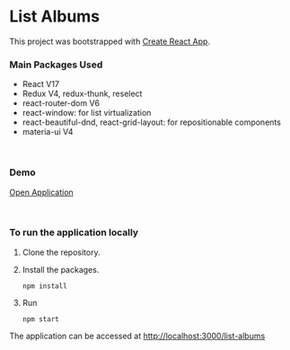 # List Albums

This project was bootstrapped with [Create React App](https://github.com/facebook/create-react-app).

### Main Packages Used

-   React V17
-   Redux V4, redux-thunk, reselect
-   react-router-dom V6
-   react-window: for list virtualization
-   react-beautiful-dnd, react-grid-layout: for repositionable components
-   materia-ui V4

<br >

### Demo

[Open Application](https://Rumi-W.github.io/list-albums/)

<br >

### To run the application locally

1. Clone the repository.
2. Install the packages.

    ```
    npm install
    ```

3. Run

    ```
    npm start
    ```

The application can be accessed at <http://localhost:3000/list-albums>

